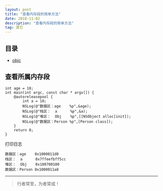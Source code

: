 ```yaml
---
layout: post
title: "查看内存段的简单方法"
date: 2018-11-02
description: "查看内存段的简单方法"
tag: 其它
---
```







## 目录


- [objc](查看所属内存段)   



<!-- ************************************************ -->
## <a id="content1"></a>查看所属内存段

```objc
int age = 18;
int main(int argc, const char * argv[]) {
    @autoreleasepool {
        int a = 10;
        NSLog(@"数据区：age    %p",&age);
        NSLog(@"栈区：  a      %p",&a);
        NSLog(@"堆区：  Obj    %p",[[NSObject alloc]init]);
        NSLog(@"数据区：Person %p",[Person class]);
    }
    return 0;
}
```

打印日志
```objc
数据区：age    0x1000011d0
栈区：  a      0x7ffeefbff5cc
堆区：  Obj    0x100700100
数据区：Person 0x1000011a8
```




----------
>  行者常至，为者常成！


